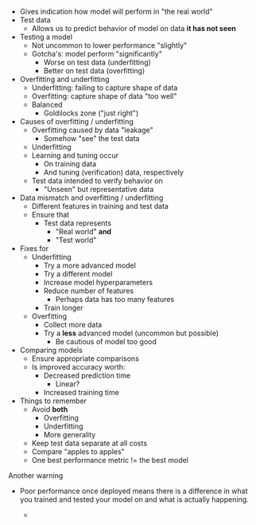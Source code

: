 - Gives indication how model will perform in "the real world"
- Test data
	- Allows us to predict behavior of model on data **it has not seen**
- Testing a model
	- Not uncommon to lower performance "slightly"
	- Gotcha's: model perform "significantly"
		- Worse on test data (underfitting)
		- Better on test data (overfitting)
- Overfitting and underfitting
	- Underfitting: failing to capture shape of data
	- Overfitting: capture shape of data "too well"
	- Balanced
		- Goldilocks zone ("just right")
- Causes of overfitting / underfitting
	- Overfitting caused by data "leakage"
		- Somehow "see" the test data
	- Underfitting 
	- Learning and tuning occur
		- On training data
		- And tuning (verification) data, respectively
	- Test data intended to verify behavior on 
		- "Unseen" but representative data
- Data mismatch and overfitting / underfitting
	- Different features in training and test data
	- Ensure that
		- Test data represents 
			- "Real world" **and**
			- "Test world"
- Fixes for 
	- Underfitting
		- Try a more advanced model
		- Try a different model
		- Increase model hyperparameters
		- Reduce number of features
			- Perhaps data has too many features
		- Train longer
	- Overfitting 
		- Collect more data
		- Try a **less** advanced model (uncommon but possible)
			- Be cautious of model too good
- Comparing models
	- Ensure appropriate comparisons
	- Is improved accuracy worth:
		- Decreased prediction time
			- Linear?
		- Increased training time
- Things to remember
	- Avoid **both**
		- Overfitting
		- Underfitting
		- More generality
	- Keep test data separate at all costs
	- Compare "apples to apples"
	- One best performance metric != the best model

Another warning
- Poor performance once deployed means there is a difference in what you trained and tested your model on and what is actually happening.

	
	- 